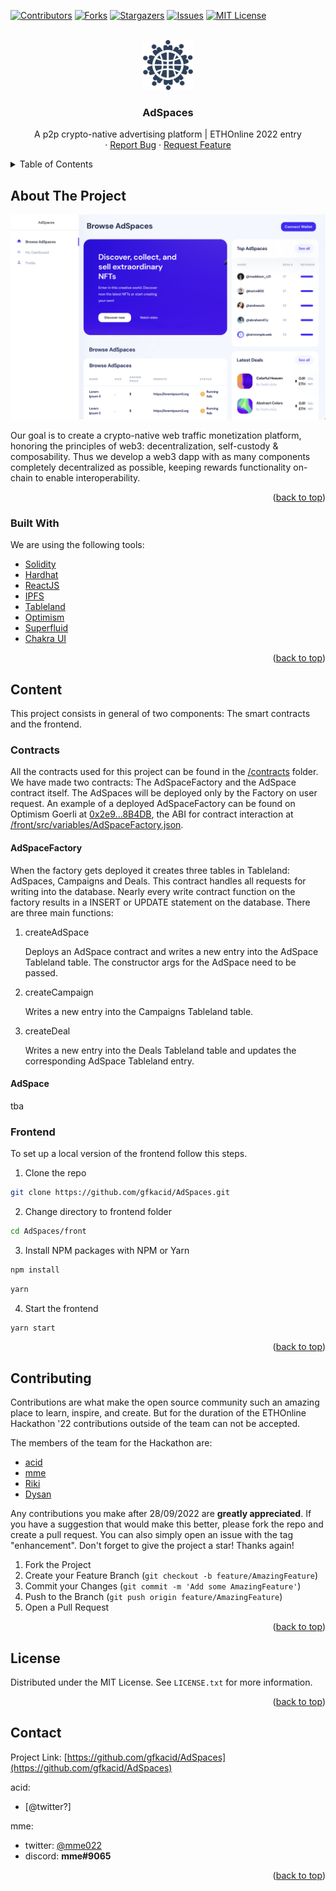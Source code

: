 <div id="top"></div>
<!--
*** Thanks for checking out the Best-README-Template. If you have a suggestion
*** that would make this better, please fork the repo and create a pull request
*** or simply open an issue with the tag "enhancement".
*** Don't forget to give the project a star!
*** Thanks again! Now go create something AMAZING! :D
-->

<!-- PROJECT SHIELDS -->
<!--
*** I'm using markdown "reference style" links for readability.
*** Reference links are enclosed in brackets [ ] instead of parentheses ( ).
*** See the bottom of this document for the declaration of the reference variables
*** for contributors-url, forks-url, etc. This is an optional, concise syntax you may use.
*** https://www.markdownguide.org/basic-syntax/#reference-style-links
-->

[![Contributors][contributors-shield]][contributors-url]
[![Forks][forks-shield]][forks-url]
[![Stargazers][stars-shield]][stars-url]
[![Issues][issues-shield]][issues-url]
[![MIT License][license-shield]][license-url]

<!-- PROJECT LOGO -->
<br />
<div align="center">
  <a href="https://github.com/gfkacid/AdSpaces">
    <img src="img/AdSpacesIcon.png" alt="Logo" width="80" height="80">
  </a>

  <h3 align="center">AdSpaces</h3>

  <p align="center">
    A p2p crypto-native advertising platform | ETHOnline 2022 entry
    <br />
    ·
    <a href="https://github.com/gfkacid/AdSpaces/issues">Report Bug</a>
    ·
    <a href="https://github.com/gfkacid/AdSpaces/issues">Request Feature</a>
  </p>
</div>

<!-- TABLE OF CONTENTS -->
<details>
  <summary>Table of Contents</summary>
  <ol>
    <li>
      <a href="#about-the-project">About The Project</a>
      <ul>
        <li><a href="#built-with">Built With</a></li>
      </ul>
    </li>
    <li>
      <a href="#content">Content</a>
      <ul>
        <li><a href="#contracts">Contracts</a></li>
        <li><a href="#frontend">Frontend</a></li>
      </ul>
    </li>
    <li><a href="#contributing">Contributing</a></li>
    <li><a href="#license">License</a></li>
    <li><a href="#contact">Contact</a></li>
  </ol>
</details>

<!-- ABOUT THE PROJECT -->

## About The Project

[![Product Name Screen Shot][product-screenshot]]()

Our goal is to create a crypto-native web traffic monetization platform, honoring the principles of web3: decentralization, self-custody & composability. Thus we develop a web3 dapp with as many components completely decentralized as possible, keeping rewards functionality on-chain to enable interoperability.

<p align="right">(<a href="#top">back to top</a>)</p>

### Built With

We are using the following tools:

- [Solidity](https://soliditylang.org/)
- [Hardhat](https://hardhat.org/)
- [ReactJS](https://reactjs.org/)
- [IPFS](https://ipfs.tech/)
- [Tableland](https://tableland.xyz)
- [Optimism](https://optimism.io)
- [Superfluid](https://superfluid.finance/)
- [Chakra UI](https://chakra-ui.com/)

<p align="right">(<a href="#top">back to top</a>)</p>

<!-- CONTENT -->

## Content

This project consists in general of two components: The smart contracts and the frontend.

### Contracts

All the contracts used for this project can be found in the [/contracts](https://github.com/gfkacid/AdSpaces/contracts) folder. We have made two contracts: The AdSpaceFactory and the AdSpace contract itself. The AdSpaces will be deployed only by the Factory on user request.
An example of a deployed AdSpaceFactory can be found on Optimism Goerli at [0x2e9...8B4DB](https://goerli-optimism.etherscan.io/address/0x2e9d515864d86b4462211531e9462ceba138b4db), the ABI for contract interaction at [/front/src/variables/AdSpaceFactory.json](https://github.com/gfkacid/AdSpaces/tree/master/front/src/variables/AdSpaceFactory.json).

#### AdSpaceFactory

When the factory gets deployed it creates three tables in Tableland: AdSpaces, Campaigns and Deals. This contract handles all requests for writing into the database. Nearly every write contract function on the factory results in a INSERT or UPDATE statement on the database.
There are three main functions:

1. createAdSpace

   Deploys an AdSpace contract and writes a new entry into the AdSpace Tableland table. The constructor args for the AdSpace need to be passed.

2. createCampaign

   Writes a new entry into the Campaigns Tableland table.

3. createDeal

   Writes a new entry into the Deals Tableland table and updates the corresponding AdSpace Tableland entry.

#### AdSpace

tba

### Frontend

To set up a local version of the frontend follow this steps.

1. Clone the repo

```sh
git clone https://github.com/gfkacid/AdSpaces.git
```

2. Change directory to frontend folder

```sh
cd AdSpaces/front
```

3. Install NPM packages with NPM or Yarn

```sh
npm install
```

```sh
yarn
```

4. Start the frontend

```sh
yarn start
```

<p align="right">(<a href="#top">back to top</a>)</p>

<!-- CONTRIBUTING -->

## Contributing

Contributions are what make the open source community such an amazing place to learn, inspire, and create. But for the duration of the ETHOnline Hackathon '22 contributions outside of the team can not be accepted.

The members of the team for the Hackathon are:

- [acid](https://github.com/gfkacid)
- [mme](https://github.com/mme022)
- [Riki]()
- [Dysan](https://github.com/dysntr)

Any contributions you make after 28/09/2022 are **greatly appreciated**.
If you have a suggestion that would make this better, please fork the repo and create a pull request. You can also simply open an issue with the tag "enhancement".
Don't forget to give the project a star! Thanks again!

1. Fork the Project
2. Create your Feature Branch (`git checkout -b feature/AmazingFeature`)
3. Commit your Changes (`git commit -m 'Add some AmazingFeature'`)
4. Push to the Branch (`git push origin feature/AmazingFeature`)
5. Open a Pull Request

<p align="right">(<a href="#top">back to top</a>)</p>

<!-- LICENSE -->

## License

Distributed under the MIT License. See `LICENSE.txt` for more information.

<p align="right">(<a href="#top">back to top</a>)</p>

<!-- CONTACT -->

## Contact

Project Link: [https://github.com/gfkacid/AdSpaces](https://github.com/gfkacid/AdSpaces)

acid:

- [@twitter?]

mme:

- twitter: [@mme022](https://twitter.com/mme022)
- discord: **mme#9065**

<p align="right">(<a href="#top">back to top</a>)</p>

<!-- MARKDOWN LINKS & IMAGES -->
<!-- https://www.markdownguide.org/basic-syntax/#reference-style-links -->

[contributors-shield]: https://img.shields.io/github/contributors/gfkacid/AdSpaces.svg?style=for-the-badge
[contributors-url]: https://github.com/gfkacid/AdSpaces/graphs/contributors
[forks-shield]: https://img.shields.io/github/forks/gfkacid/AdSpaces.svg?style=for-the-badge
[forks-url]: https://github.com/gfkacid/AdSpaces/network/members
[stars-shield]: https://img.shields.io/github/stars/gfkacid/AdSpaces.svg?style=for-the-badge
[stars-url]: https://github.com/gfkacid/AdSpaces/stargazers
[issues-shield]: https://img.shields.io/github/issues/gfkacid/AdSpaces.svg?style=for-the-badge
[issues-url]: https://github.com/gfkacid/AdSpaces/issues
[license-shield]: https://img.shields.io/github/license/gfkacid/AdSpaces.svg?style=for-the-badge
[license-url]: https://github.com/gfkacid/AdSpaces/blob/master/LICENSE.txt
[product-screenshot]: img/Screenshot.png
